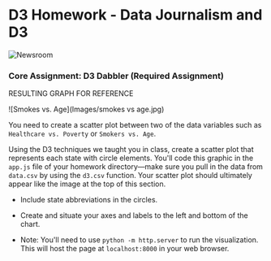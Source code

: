 # D3 Homework - Data Journalism and D3

![Newsroom](https://media.giphy.com/media/v2xIous7mnEYg/giphy.gif)


### Core Assignment: D3 Dabbler (Required Assignment)
RESULTING GRAPH FOR REFERENCE


![Smokes vs. Age](Images/smokes vs age.jpg)

You need to create a scatter plot between two of the data variables such as `Healthcare vs. Poverty` or `Smokers vs. Age`.

Using the D3 techniques we taught you in class, create a scatter plot that represents each state with circle elements. You'll code this graphic in the `app.js` file of your homework directory—make sure you pull in the data from `data.csv` by using the `d3.csv` function. Your scatter plot should ultimately appear like the image at the top of this section.

* Include state abbreviations in the circles.

* Create and situate your axes and labels to the left and bottom of the chart.

* Note: You'll need to use `python -m http.server` to run the visualization. This will host the page at `localhost:8000` in your web browser.

